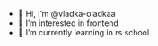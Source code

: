 - 👋 Hi, I’m @vladka-oladkaa
- 👀 I’m interested in frontend 
- 🌱 I’m currently learning in rs school 


<!---
vladka-oladkaa/vladka-oladkaa is a ✨ special ✨ repository because its `README.md` (this file) appears on your GitHub profile.
You can click the Preview link to take a look at your changes.
--->
